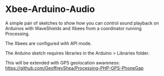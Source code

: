 Xbee-Arduino-Audio
==================

A simple pair of sketches to show how you can control sound playback on Arduinos
with WaveShields and Xbees from a coordinator running Processing. 

The Xbees are configured with API mode.

The Arduino sketch requires libraries in the Arduino > Libraries folder.

This will be extended with GPS geolocation awareness: https://github.com/GeoffreyShea/Processing-PHP-GPS-PhoneGap
